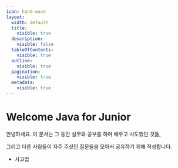 ```yaml
---
icon: hand-wave
layout:
  width: default
  title:
    visible: true
  description:
    visible: false
  tableOfContents:
    visible: true
  outline:
    visible: true
  pagination:
    visible: true
  metadata:
    visible: true
---
```


# Welcome Java for Junior

안녕하세요. 이 문서는 그 동안 실무와 공부를 하며 배우고 시도했던 것들,&#x20;

그리고 다른 사람들이 자주 주셨던 질문들을 모아서 공유하기 위해 작성합니다.



* 사고법



